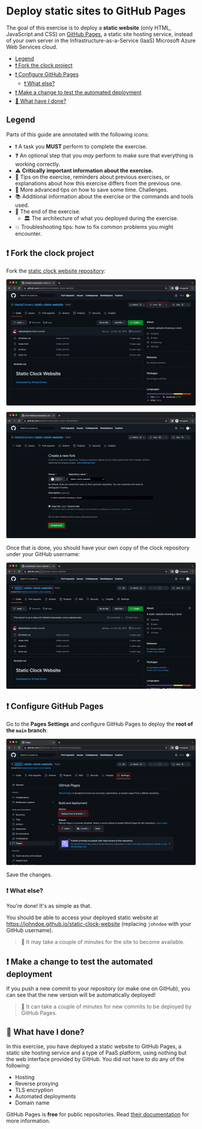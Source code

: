 # Deploy static sites to GitHub Pages

The goal of this exercise is to deploy a **static website** (only HTML,
JavaScript and CSS) on [GitHub Pages][github-pages], a static site hosting
service, instead of your own server in the Infrastructure-as-a-Service (IaaS)
Microsoft Azure Web Services cloud.

<!-- START doctoc generated TOC please keep comment here to allow auto update -->
<!-- DON'T EDIT THIS SECTION, INSTEAD RE-RUN doctoc TO UPDATE -->

- [Legend](#legend)
- [:exclamation: Fork the clock project](#exclamation-fork-the-clock-project)
- [:exclamation: Configure GitHub Pages](#exclamation-configure-github-pages)
  - [:exclamation: What else?](#exclamation-what-else)
- [:exclamation: Make a change to test the automated deployment](#exclamation-make-a-change-to-test-the-automated-deployment)
- [:checkered_flag: What have I done?](#checkered_flag-what-have-i-done)

<!-- END doctoc generated TOC please keep comment here to allow auto update -->

## Legend

Parts of this guide are annotated with the following icons:

- :exclamation: A task you **MUST** perform to complete the exercise.
- :question: An optional step that you _may_ perform to make sure that
  everything is working correctly.
- :warning: **Critically important information about the exercise.**
- :gem: Tips on the exercise, reminders about previous exercises, or
  explanations about how this exercise differs from the previous one.
- :space_invader: More advanced tips on how to save some time. Challenges.
- :books: Additional information about the exercise or the commands and tools
  used.
- :checkered_flag: The end of the exercise.
  - :classical_building: The architecture of what you deployed during the
    exercise.
- :boom: Troubleshooting tips: how to fix common problems you might encounter.

## :exclamation: Fork the clock project

Fork the [static clock website repository][static-clock-repo]:

![Fork the static clock repository](../images/github-pages-fork.png)

![Fork the static clock repository](../images/github-pages-fork-2.png)

Once that is done, you should have your own copy of the clock repository
under your GitHub username:

![Your fork of the static clock repository](../images/github-pages-forked.png)

## :exclamation: Configure GitHub Pages

Go to the **Pages Settings** and configure GitHub Pages to deploy the **root of
the `main` branch**:

![Configure GitHub Pages](../images/github-pages-configure.png)

Save the changes.

### :exclamation: What else?

You're done! It's as simple as that.

You should be able to access your deployed static website at
https://johndoe.github.io/static-clock-website (replacing `johndoe` with your
GitHub username).

> :gem: It may take a couple of minutes for the site to become available.

## :exclamation: Make a change to test the automated deployment

If you push a new commit to your repository (or make one on GitHub), you
can see that the new version will be automatically deployed!

> :gem: It can take a couple of minutes for new commits to be deployed by GitHub
> Pages.

## :checkered_flag: What have I done?

In this exercise, you have deployed a static website to GitHub Pages, a static
site hosting service and a type of PaaS platform, using nothing but the web
interface provided by GitHub. You did not have to do any of the following:

- Hosting
- Reverse proxying
- TLS encryption
- Automated deployments
- Domain name

GitHub Pages is **free** for public repositories. Read [their
documentation][github-pages-docs] for more information.

[github-pages]: https://pages.github.com
[github-pages-docs]: https://docs.github.com/en/pages/getting-started-with-github-pages/about-github-pages
[static-clock-repo]: https://github.com/MediaComem/static-clock-website
